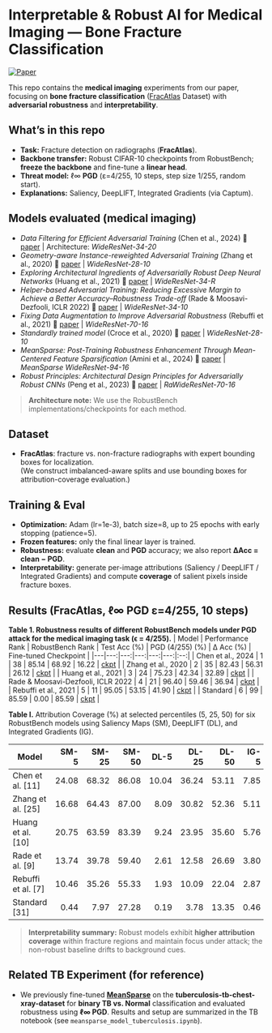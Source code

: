 # Interpretable & Robust AI for Medical Imaging — Bone Fracture Classification

[![Paper](https://img.shields.io/badge/Paper-PDF-blue.svg)](https://drive.google.com/file/d/12FdN3W_TRrUtb1t0qB0qAq7nW5wP9mhD/view?usp=sharing)  

This repo contains the **medical imaging** experiments from our paper, focusing on **bone fracture classification** ([FracAtlas](https://www.nature.com/articles/s41597-023-02432-4) Dataset) with **adversarial robustness** and **interpretability**.

## What’s in this repo
- **Task:** Fracture detection on radiographs (**FracAtlas**).
- **Backbone transfer:** Robust CIFAR-10 checkpoints from RobustBench; **freeze the backbone** and fine-tune a **linear head**.
- **Threat model:** ℓ∞ **PGD** (ε=4/255, 10 steps, step size 1/255, random start).
- **Explanations:** Saliency, DeepLIFT, Integrated Gradients (via Captum).

## Models evaluated (medical imaging)
- *Data Filtering for Efficient Adversarial Training* (Chen et al., 2024) 📄 [paper](https://www.sciencedirect.com/science/article/pii/S0031320324001456) | Architecture: *WideResNet-34-20*
- *Geometry-aware Instance-reweighted Adversarial Training* (Zhang et al., 2020) 📄 [paper](https://arxiv.org/abs/2010.01736) | *WideResNet-28-10*
- *Exploring Architectural Ingredients of Adversarially Robust Deep Neural Networks* (Huang et al., 2021) 📄 [paper](https://arxiv.org/abs/2110.03825) | *WideResNet-34-R*
- *Helper-based Adversarial Training: Reducing Excessive Margin to Achieve a Better Accuracy–Robustness Trade-off* (Rade & Moosavi-Dezfooli, ICLR 2022) 📄 [paper](https://openreview.net/forum?id=Azh9QBQ4tR7)
| *WideResNet-34-10*
- *Fixing Data Augmentation to Improve Adversarial Robustness* (Rebuffi et al., 2021) 📄 [paper](https://arxiv.org/abs/2103.01946) | *WideResNet-70-16*
- *Standardly trained model* (Croce et al., 2020) 📄 [paper](https://arxiv.org/abs/2010.09670) | *WideResNet-28-10*
- *MeanSparse: Post-Training Robustness Enhancement Through Mean-Centered Feature Sparsification* (Amini et al., 2024) 📄 [paper](https://arxiv.org/abs/2406.05927) | *MeanSparse WideResNet-94-16*
- *Robust Principles: Architectural Design Principles for Adversarially Robust CNNs* (Peng et al., 2023) 📄 [paper](https://arxiv.org/abs/2308.16258) | *RaWideResNet-70-16*

> **Architecture note:** We use the RobustBench implementations/checkpoints for each method.

## Dataset
- **FracAtlas**: fracture vs. non-fracture radiographs with expert bounding boxes for localization.  
  (We construct imbalanced-aware splits and use bounding boxes for attribution-coverage evaluation.)

## Training & Eval
- **Optimization:** Adam (lr=1e-3), batch size=8, up to 25 epochs with early stopping (patience=5).
- **Frozen features:** only the final linear layer is trained.
- **Robustness:** evaluate **clean** and **PGD** accuracy; we also report **ΔAcc = clean − PGD**.
- **Interpretability:** generate per-image attributions (Saliency / DeepLIFT / Integrated Gradients) and compute **coverage** of salient pixels inside fracture boxes.

## Results (FracAtlas, ℓ∞ PGD ε=4/255, 10 steps)

**Table 1. Robustness results of different RobustBench models under PGD attack for the medical imaging task (ϵ = 4/255).**
| Model | Performance Rank | RobustBench Rank | Test Acc (%) | PGD (4/255) (%) | Δ Acc (%) | Fine-tuned Checkpoint |
|---|---:|---:|---:|---:|---:|:--:|
| Chen et al., 2024  | 1 | 38 | 85.14 | 68.92 | 16.22 | [ckpt](URL_OR_PATH) |
| Zhang et al., 2020 | 2 | 35 | 82.43 | 56.31 | 26.12 | [ckpt](URL_OR_PATH) |
| Huang et al., 2021 | 3 | 24 | 75.23 | 42.34 | 32.89 | [ckpt](URL_OR_PATH) |
| Rade & Moosavi-Dezfooli, ICLR 2022 | 4 | 21 | 96.40 | 59.46 | 36.94 | [ckpt](URL_OR_PATH) |
| Rebuffi et al., 2021 | 5 | 11 | 95.05 | 53.15 | 41.90 | [ckpt](https://huggingface.co/HosseinRanjbar/XAI-Bone-Fracture-Xray-Robust-Principle-Model/blob/main/best_Rebuffi2021Fixing_106_16_cutmix_ddpm.pth) |
| Standard | 6 | 99 | 85.59 | 0.00 | 85.59 | [ckpt](URL_OR_PATH) |

**Table I.** Attribution Coverage (%) at selected percentiles (5, 25, 50) for six RobustBench models using Saliency Maps (SM), DeepLIFT (DL), and Integrated Gradients (IG).

| Model | SM-5 | SM-25 | SM-50 | DL-5 | DL-25 | DL-50 | IG-5 | IG-25 | IG-50 |
|---|---:|---:|---:|---:|---:|---:|---:|---:|---:|
| Chen et al. [11]    | 24.08 | 68.32 | 86.08 | 10.04 | 36.24 | 53.11 | 7.85 | 23.14 | 37.06 |
| Zhang et al. [25]   | 16.68 | 64.43 | 87.00 | 8.09  | 30.82 | 52.36 | 5.11 | 18.83 | 30.37 |
| Huang et al. [10]   | 20.75 | 63.59 | 83.39 | 9.24  | 23.95 | 35.60 | 5.76 | 15.31 | 26.62 |
| Rade et al. [9]     | 13.74 | 39.78 | 59.40 | 2.61  | 12.58 | 26.69 | 3.80 | 16.47 | 28.91 |
| Rebuffi et al. [7]  | 10.46 | 35.26 | 55.33 | 1.93  | 10.09 | 22.04 | 2.87 | 11.71 | 22.23 |
| Standard [31]       | 0.44  | 7.97  | 27.28 | 0.19  | 3.78  | 13.35 | 0.46 | 7.17  | 24.62 |


> **Interpretability summary:** Robust models exhibit **higher attribution coverage** within fracture regions and maintain focus under attack; the non-robust baseline drifts to background cues.


## Related TB Experiment (for reference)
- We previously fine-tuned **[MeanSparse](https://github.com/SPIN-UMass/MeanSparse)** on the **tuberculosis-tb-chest-xray-dataset** for **binary TB vs. Normal** classification and evaluated robustness using **ℓ∞ PGD**. Results and setup are summarized in the TB notebook (see `meansparse_model_tuberculosis.ipynb`).



